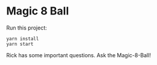 # Magic 8 Ball

Run this project:

```
yarn install
yarn start
```

Rick has some important questions. Ask the Magic-8-Ball!
